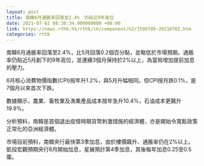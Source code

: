 ```yaml
---
layout: post
title: 南韓6月通脹率回落至2.4%　仍貼近9年高位
date: 2021-07-02 08:30:34.000000000 +08:00
link: https://news.rthk.hk/rthk/ch/component/k2/1598789-20210702.htm
categories: rthk
---
```


南韓6月通脹率回落至2.4%，比5月回落0.2個百分點，並略低於市場預期。通脹率仍貼近5月創下的9年高位，並連續3個月保持於2%以上，為當局增加提前加息的壓力。

6月核心消費物價指數(CPI)按年升1.2%，與5月升幅相同。但CPI按月跌0.1%，是7個月以來首次下跌。

數據顯示，農業、畜牧業及漁業產品成本按年急升10.4%，石油成本更飆升19.9%。

分析預料，南韓是首個退出疫情時期貨幣刺激措施的經濟體，亦是開始令寬鬆政策正常化的亞洲經濟體。

市場目前預料，南韓央行最快第3季加息，由於樓價飆升、通脹率仍在2%以上。凱投宏觀預期央行8月開始加息，星展預計第4季加息，其後每年加息0.25至0.5厘。
